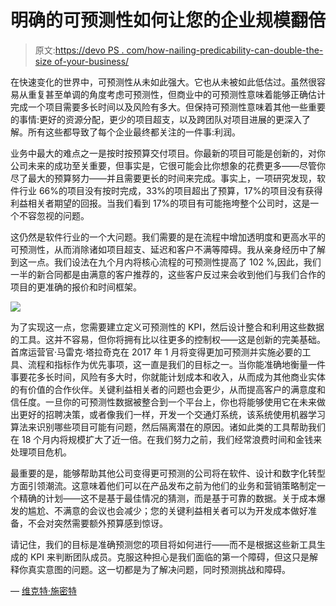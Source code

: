 # 明确的可预测性如何让您的企业规模翻倍

> 原文:[https://devo PS . com/how-nailing-predicability-can-double-the-size of-your-business/](https://devops.com/how-nailing-predictability-can-double-the-size-of-your-business/)

在快速变化的世界中，可预测性从未如此强大。它也从未被如此低估过。虽然很容易从重复甚至单调的角度考虑可预测性，但商业中的可预测性意味着能够正确估计完成一个项目需要多长时间以及风险有多大。但保持可预测性意味着其他一些重要的事情:更好的资源分配，更少的项目超支，以及跨团队对项目进展的更深入了解。所有这些都导致了每个企业最终都关注的一件事:利润。

业务中最大的难点之一是按时按预算交付项目。你最新的项目可能是创新的，对你公司未来的成功至关重要，但事实是，它很可能会比你想象的花费更多——尽管你尽了最大的预算努力——并且需要更长的时间来完成。事实上，一项研究发现，软件行业 66%的项目没有按时完成，33%的项目超出了预算，17%的项目没有获得利益相关者期望的回报。当我们看到 17%的项目有可能拖垮整个公司时，这是一个不容忽视的问题。

这仍然是软件行业的一个大问题。我们需要的是在流程中增加透明度和更高水平的可预测性，从而消除诸如项目超支、延迟和客户不满等障碍。我从亲身经历中了解到这一点。我们设法在九个月内将核心流程的可预测性提高了 102 %,因此，我们一半的新合同都是由满意的客户推荐的，这些客户反过来会收到他们与我们合作的项目的更准确的报价和时间框架。

![](../Images/170765006ccd53b3f7215442f12c87c2.png)

为了实现这一点，您需要建立定义可预测性的 KPI，然后设计整合和利用这些数据的工具。这并不容易，但你将拥有比以往更多的控制权——这是创新的完美基础。首席运营官·马雷克·塔拉奇克在 2017 年 1 月将变得更加可预测并实施必要的工具、流程和指标作为优先事项，这一直是我们的目标之一。当你能准确地衡量一件事要花多长时间，风险有多大时，你就能计划成本和收入，从而成为其他商业实体的有价值的合作伙伴。关键利益相关者的问题也会更少，从而提高客户的满意度和信任度。一旦你的可预测性数据被整合到一个平台上，你也将能够使用它在未来做出更好的招聘决策，或者像我们一样，开发一个交通灯系统，该系统使用机器学习算法来识别哪些项目可能有问题，然后隔离潜在的原因。诸如此类的工具帮助我们在 18 个月内将规模扩大了近一倍。在我们努力之前，我们经常浪费时间和金钱来处理项目危机。

最重要的是，能够帮助其他公司变得更可预测的公司将在软件、设计和数字化转型方面引领潮流。这意味着他们可以在产品发布之前为他们的业务和营销策略制定一个精确的计划——这不是基于最佳情况的猜测，而是基于可靠的数据。关于成本爆发的尴尬、不满意的会议也会减少；您的关键利益相关者可以为开发成本做好准备，不会对突然需要额外预算感到惊讶。

请记住，我们的目标是准确预测您的项目将如何进行——而不是根据这些新工具生成的 KPI 来判断团队成员。克服这种担心是我们面临的第一个障碍，但这只是解释你真实意图的问题。这一切都是为了解决问题，同时预测挑战和障碍。

— [维克特·施密特](https://devops.com/author/wiktor-schmidt/)